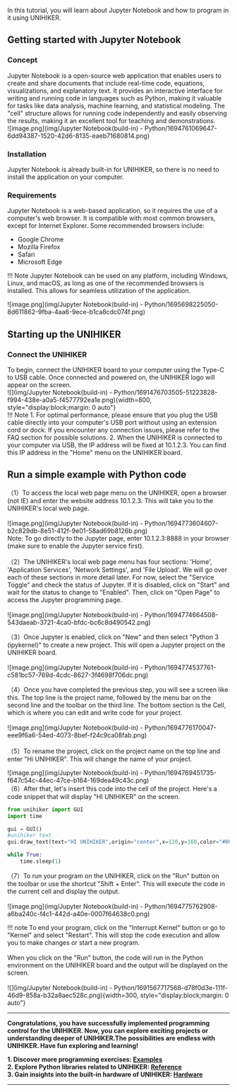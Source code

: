 In this tutorial, you will learn about Jupyter Notebook and how to program in it using UNIHIKER.
<a name="RMpys"></a>
## **Getting started with Jupyter Notebook**
<a name="C3Tuh"></a>
### **Concept**
Jupyter Notebook is a open-source web application that enables users to create and share documents that include real-time code, equations, visualizations, and explanatory text. It provides an interactive interface for writing and running code in languages such as Python, making it valuable for tasks like data analysis, machine learning, and statistical modeling. The "cell" structure allows for running code independently and easily observing the results, making it an excellent tool for teaching and demonstrations.<br />![image.png](img/Jupyter Notebook(build-in) - Python/1694761069647-6dd94387-1520-42d6-8135-eaeb71680814.png)
<a name="lZdFc"></a>
### **Installation**
Jupyter Notebook is already built-in for UNIHIKER, so there is no need to install the application on your computer.
<a name="w8vW2"></a>
### **Requirements** 
Jupyter Notebook is a web-based application, so it requires the use of a computer's web browser. It is compatible with most common browsers, except for Internet Explorer. Some recommended browsers include:

- Google Chrome
- Mozilla Firefox
- Safari
- Microsoft Edge

!!! Note
    Jupyter Notebook can be used on any platform, including Windows, Linux, and macOS, as long as one of the recommended browsers is installed. This allows for seamless utilization of the application.<br />

![image.png](img/Jupyter Notebook(build-in) - Python/1695698225050-8d611862-9fba-4aa6-9ece-b1ca8cdc074f.png)
<a name="crSyD"></a>
## **Starting up the UNIHIKER**
<a name="dJkok"></a>
### **Connect the UNIHIKER**
To begin, connect the UNIHIKER board to your computer using the Type-C to USB cable. Once connected and powered on, the UNIHIKER logo will appear on the screen.<br />![](img/Jupyter Notebook(build-in) - Python/1691476703505-51223828-f994-438e-a0a5-f4577792ea1e.png){width=800, style="display:block;margin: 0 auto"}  
!!! Note
    1. For optimal performance, please ensure that you plug the USB cable directly into your computer's USB port without using an extension cord or dock. If you encounter any connection issues, please refer to the FAQ section for possible solutions.
    2. When the UNIHIKER is connected to your computer via USB, the IP address will be fixed at 10.1.2.3. You can find this IP address in the "Home" menu on the UNIHIKER board.
<a name="PX7es"></a>
## **Run a simple example with Python code**
（1）To access the local web page menu on the UNIHIKER, open a browser (not IE) and enter the website address 10.1.2.3. This will take you to the UNIHIKER's local web page.<br />  
![image.png](img/Jupyter Notebook(build-in) - Python/1694773604607-b2c829db-8e51-412f-9e01-58ad69b8126b.png)<br />Note: To go directly to the Jupyter page, enter 10.1.2.3:8888 in your browser (make sure to enable the Jupyter service first).<br />  
（2）The UNIHIKER's local web page menu has four sections: 'Home', 'Application Services', 'Network Settings', and 'File Upload'. We will go over each of these sections in more detail later. For now, select the "Service Toggle" and check the status of Jupyter. If it is disabled, click on "Start" and wait for the status to change to "Enabled". Then, click on "Open Page" to access the Jupyter programming page.<br />  
![image.png](img/Jupyter Notebook(build-in) - Python/1694774664508-543daeab-3721-4ca0-bfdc-bc6c8d490542.png)

（3）Once Jupyter is enabled, click on "New" and then select "Python 3 (ipykernel)" to create a new project. This will open a Jupyter project on the UNIHIKER board.<br />  
![image.png](img/Jupyter Notebook(build-in) - Python/1694774537761-c581bc57-769d-4cdc-8627-3f4698f706dc.png)<br />  

（4）Once you have completed the previous step, you will see a screen like this. The top line is the project name, followed by the menu bar on the second line and the toolbar on the third line. The bottom section is the Cell, which is where you can edit and write code for your project.<br />  
![image.png](img/Jupyter Notebook(build-in) - Python/1694776170047-eee9f6a6-54ed-4073-8bef-f24c9ca08fab.png)<br />  
（5）To rename the project, click on the project name on the top line and enter "Hi UNIHIKER". This will change the name of your project.<br />    

![image.png](img/Jupyter Notebook(build-in) - Python/1694769451735-f647c54c-44ec-47ce-b164-169dea49c43c.png)<br />  （6）After that,  let's insert this code into the cell of the project. Here's a code snippet that will display "HI UNIHIKER" on the screen.  
```python
from unihiker import GUI
import time

gui = GUI()
#unihiker text
gui.draw_text(text="HI UNIHIKER",origin="center",x=120,y=160,color="#0066CC")

while True:
    time.sleep(1)
```  

（7）To run your program on the UNIHIKER, click on the "Run" button on the toolbar or use the shortcut "Shift + Enter". This will execute the code in the current cell and display the output.<br />  
![image.png](img/Jupyter Notebook(build-in) - Python/1694775762908-a6ba240c-f4c1-442d-a40e-0007f64638c0.png)<br />  

!!! note
    To end your program, click on the "Interrupt Kernel" button or go to "Kernel" and select "Restart". This will stop the code execution and allow you to make changes or start a new program.<br />  
    When you click on the "Run" button, the code will run in the Python environment on the UNIHIKER board and the output will be displayed on the screen.<br />  
![](img/Jupyter Notebook(build-in) - Python/1691567717568-d78f0d3e-111f-46d9-858a-b32a8aec528c.png){width=300, style="display:block;margin: 0 auto"}<br />  

  


---  
**Congratulations, you have successfully implemented programming control for the UNIHIKER. Now, you can explore exciting projects or understanding deeper of UNIHIKER.The possibilities are endless with UNIHIKER. Have fun exploring and learning!**  

**1. Discover more programming exercises: [Examples](../Examples/PythonCodingExamples/index.md)**  
**2. Explore Python libraries related to UNIHIKER: [Reference](../LanguageReference/UNIHIKER_Library/index.md)**  
**3. Gain insights into the built-in hardware of UNIHIKER: [Hardware ](../HardwareReference/hardware_reference_introduction.md)**    

---  


